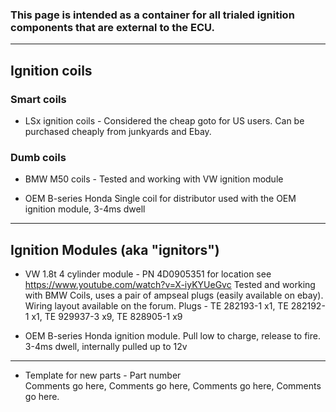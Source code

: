 ### This page is intended as a container for all trialed ignition components that are external to the ECU. 

---

## Ignition coils 
### Smart coils
* LSx ignition coils - Considered the cheap goto for US users. Can be purchased cheaply from junkyards and Ebay.

### Dumb coils
* BMW M50 coils - Tested and working with VW ignition module

* OEM B-series Honda Single coil for distributor used with the OEM ignition module, 3-4ms dwell

---

## Ignition Modules (aka "ignitors")
* VW 1.8t 4 cylinder module - PN 4D0905351  for location see https://www.youtube.com/watch?v=X-iyKYUeGvc
Tested and working with BMW Coils, uses a pair of ampseal plugs (easily available on ebay). Wiring layout available on the forum. 
Plugs - TE 282193-1 x1, TE 282192-1 x1, TE 929937-3 x9, TE 828905-1 x9

* OEM B-series Honda ignition module. Pull low to charge, release to fire. 3-4ms dwell, internally pulled up to 12v

---

* Template for new parts - Part number  
Comments go here, Comments go here, Comments go here, Comments go here.